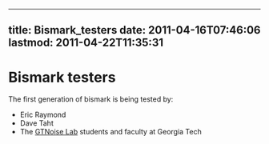 
---
title: Bismark_testers
date: 2011-04-16T07:46:06
lastmod: 2011-04-22T11:35:31
---
Bismark testers
===============

The first generation of bismark is being tested by:

-   Eric Raymond
-   Dave Taht
-   The [GTNoise Lab](http://gtnoise.net/) students and faculty at
    Georgia Tech

